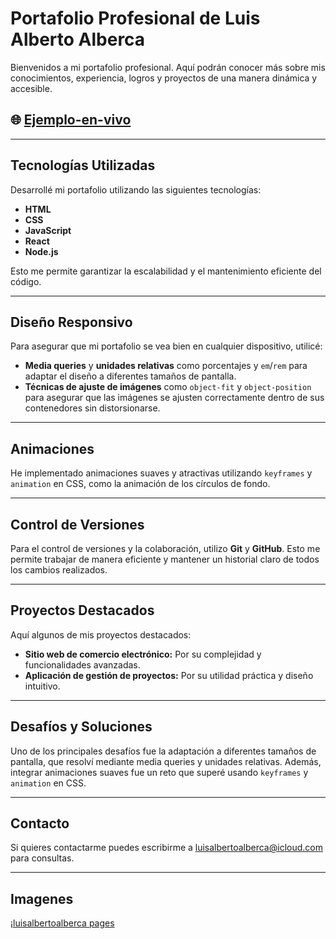 # Portafolio Profesional de Luis Alberto Alberca

Bienvenidos a mi portafolio profesional. Aquí podrán conocer más sobre mis conocimientos, experiencia, logros y proyectos de una manera dinámica y accesible.

## 🌐 [Ejemplo-en-vivo](https://luisalbertoalberca.github.io/DevLuisAlberca/)

---

## Tecnologías Utilizadas

Desarrollé mi portafolio utilizando las siguientes tecnologías:

- **HTML**
- **CSS**
- **JavaScript**
- **React**
- **Node.js**

Esto me permite garantizar la escalabilidad y el mantenimiento eficiente del código.

---

## Diseño Responsivo

Para asegurar que mi portafolio se vea bien en cualquier dispositivo, utilicé:

- **Media queries** y **unidades relativas** como porcentajes y `em`/`rem` para adaptar el diseño a diferentes tamaños de pantalla.
- **Técnicas de ajuste de imágenes** como `object-fit` y `object-position` para asegurar que las imágenes se ajusten correctamente dentro de sus contenedores sin distorsionarse.

---

## Animaciones

He implementado animaciones suaves y atractivas utilizando `keyframes` y `animation` en CSS, como la animación de los círculos de fondo.

---

## Control de Versiones

Para el control de versiones y la colaboración, utilizo **Git** y **GitHub**. Esto me permite trabajar de manera eficiente y mantener un historial claro de todos los cambios realizados.

---

## Proyectos Destacados

Aquí algunos de mis proyectos destacados:

- **Sitio web de comercio electrónico:** Por su complejidad y funcionalidades avanzadas.
- **Aplicación de gestión de proyectos:** Por su utilidad práctica y diseño intuitivo.

---

## Desafíos y Soluciones

Uno de los principales desafíos fue la adaptación a diferentes tamaños de pantalla, que resolví mediante media queries y unidades relativas. Además, integrar animaciones suaves fue un reto que superé usando `keyframes` y `animation` en CSS.

---

## Contacto

Si quieres contactarme puedes escribirme a [luisalbertoalberca@icloud.com](mailto:luisalbertoalberca@icloud.com) para consultas.

---

## Imagenes

¡[luisalbertoalberca pages](https//Luis%20Alberca/digital/DevLuisAlberca/index.html)
